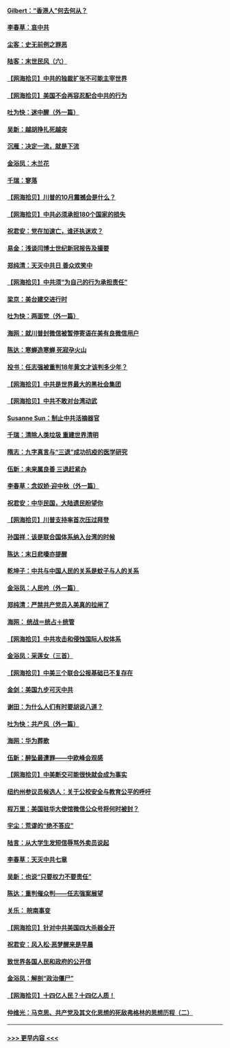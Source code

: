 #### [Gilbert：“香港人”何去何从？](../pages/nsc993/n12435894.md?t=09290502) 
#### [李春草：哀中共](../pages/nsc993/n12435874.md?t=09290502) 
#### [尘客：史无前例之罪恶](../pages/nsc993/n12435762.md?t=09290502) 
#### [陆客：末世民风（六）](../pages/nsc993/n12435354.md?t=09290502) 
#### [【网海拾贝】中共的独裁扩张不可能主宰世界](../pages/nsc993/n12435151.md?t=09290502) 
#### [【网海拾贝】美国不会再容忍配合中共的行为](../pages/nsc993/n12433808.md?t=09290502) 
#### [吐为快：迷中醒（外一篇）](../pages/nsc993/n12433585.md?t=09290502) 
#### [吴新：越胡挣扎死越突](../pages/nsc993/n12433562.md?t=09290502) 
#### [沉雁：决定一流，就是下流](../pages/nsc993/n12432128.md?t=09290502) 
#### [金浴凤：木兰花](../pages/nsc993/n12432124.md?t=09290502) 
#### [千瑞：寥落](../pages/nsc993/n12432071.md?t=09290502) 
#### [【网海拾贝】川普的10月震撼会是什么？](../pages/nsc993/n12431624.md?t=09290502) 
#### [【网海拾贝】中共必须承担180个国家的损失](../pages/nsc993/n12428893.md?t=09290502) 
#### [祝君安：党在加速亡，谁还执迷欢？](../pages/nsc993/n12428652.md?t=09290502) 
#### [易金：浅谈闫博士世纪新冠报告及撮要](../pages/nsc993/n12426822.md?t=09290502) 
#### [郑纯清：天灭中共日 善众欢笑中](../pages/nsc993/n12426784.md?t=09290502) 
#### [【网海拾贝】中共须“为自己的行为承担责任”](../pages/nsc993/n12426067.md?t=09290502) 
#### [梁京：美台建交进行时](../pages/nsc993/n12424066.md?t=09290502) 
#### [吐为快：两面党（外一篇）](../pages/nsc993/n12424043.md?t=09290502) 
#### [海网：就川普封微信被暂停寄语在美有良微信用户](../pages/nsc993/n12424021.md?t=09290502) 
#### [陈达：寒蝉造寒蝉 死寂孕火山](../pages/nsc993/n12423958.md?t=09290502) 
#### [投书：任志强被重判18年黄文才该判多少年？](../pages/nsc993/n12423672.md?t=09290502) 
#### [【网海拾贝】中共是世界最大的黑社会集团](../pages/nsc993/n12423543.md?t=09290502) 
#### [【网海拾贝】中共不敢对台湾动武](../pages/nsc993/n12421418.md?t=09290502) 
#### [Susanne Sun：制止中共活摘器官](../pages/nsc993/n12419654.md?t=09290502) 
#### [千瑞：清除人类垃圾 重建世界清明](../pages/nsc993/n12419414.md?t=09290502) 
#### [隋志：九字真言与“三退”成功抗疫的医学研究](../pages/nsc993/n12419248.md?t=09290502) 
#### [伍新：未来属良善 三退赶紧办](../pages/nsc993/n12418496.md?t=09290502) 
#### [李春草：念奴娇·迎中秋（外一篇）](../pages/nsc993/n12418465.md?t=09290502) 
#### [祝君安：中华民国，大陆遗民盼望你](../pages/nsc993/n12418089.md?t=09290502) 
#### [【网海拾贝】川普支持率首次压过拜登](../pages/nsc993/n12418050.md?t=09290502) 
#### [孙国祥：该是联合国体系纳入台湾的时候](../pages/nsc993/n12417369.md?t=09290502) 
#### [陈达：末日悲嚎亦提醒](../pages/nsc993/n12416736.md?t=09290502) 
#### [乾坤子：中共与中国人民的关系是蚊子与人的关系](../pages/nsc993/n12416632.md?t=09290502) 
#### [金浴凤：人民吟（外一篇）](../pages/nsc993/n12416567.md?t=09290502) 
#### [郑纯清：严禁共产党员入美真的拉闸了](../pages/nsc993/n12416550.md?t=09290502) 
#### [海网： 统战＝统占＋统管](../pages/nsc993/n12416404.md?t=09290502) 
#### [【网海拾贝】中共攻击和侵蚀国际人权体系](../pages/nsc993/n12416250.md?t=09290502) 
#### [金浴凤：采莲女（三首）](../pages/nsc993/n12415517.md?t=09290502) 
#### [【网海拾贝】中美三个联合公报基础已不复存在](../pages/nsc993/n12415054.md?t=09290502) 
#### [金剑：美国九步可灭中共](../pages/nsc993/n12413183.md?t=09290502) 
#### [谢田：为什么人们有时要胡说八道？](../pages/nsc993/n12411861.md?t=09290502) 
#### [吐为快：共产风（外一篇）](../pages/nsc993/n12411761.md?t=09290502) 
#### [海网：华为葬歌](../pages/nsc993/n12410381.md?t=09290502) 
#### [伍新：醉坠最遭罪——中欧峰会观感](../pages/nsc993/n12410364.md?t=09290502) 
#### [【网海拾贝】中美断交可能很快就会成为事实](../pages/nsc993/n12409495.md?t=09290502) 
#### [纽约州参议员候选人：关于公校安全与教育公平的呼吁](../pages/nsc993/n12409228.md?t=09290502) 
#### [程万里：美国驻华大使馆微信公众号将何时被封？](../pages/nsc993/n12407397.md?t=09290502) 
#### [宇尘：荒谬的“绝不答应”](../pages/nsc993/n12407360.md?t=09290502) 
#### [陆言：从大学生发短信辱骂外卖员说起](../pages/nsc993/n12407285.md?t=09290502) 
#### [李春草：天灭中共七章](../pages/nsc993/n12406988.md?t=09290502) 
#### [吴新：也说“只要权力不要责任”](../pages/nsc993/n12406966.md?t=09290502) 
#### [陈达：重判催众判——任志强案展望](../pages/nsc993/n12404540.md?t=09290502) 
#### [关乐： 皖南事变](../pages/nsc993/n12404288.md?t=09290502) 
#### [【网海拾贝】针对中共美国四大杀器全开](../pages/nsc993/n12404172.md?t=09290502) 
#### [祝君安：风入松‧恶梦醒来是早晨](../pages/nsc993/n12401953.md?t=09290502) 
#### [致世界各国人民和政府的公开信](../pages/nsc993/n12401824.md?t=09290502) 
#### [金浴凤：解剖“政治僵尸”](../pages/nsc993/n12401808.md?t=09290502) 
#### [【网海拾贝】十四亿人民？十四亿人质！](../pages/nsc993/n12401708.md?t=09290502) 
#### [仲维光：马克思、共产党及其文化思想的死敌弗格林的思想历程（二）](../pages/nsc993/n12399107.md?t=09290502) 

----
#### [ >>> 更早内容 <<< ](../indexes/nsc993-earlier.md)
